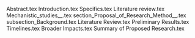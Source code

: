 Abstract.tex
Introduction.tex
Specifics.tex
Literature review.tex
Mechanistic_studies__.tex
section_Proposal_of_Research_Method__.tex
subsection_Background.tex
Literature Review.tex
Preliminary Results.tex
Timelines.tex
Broader Impacts.tex
Summary of Proposed Research.tex
